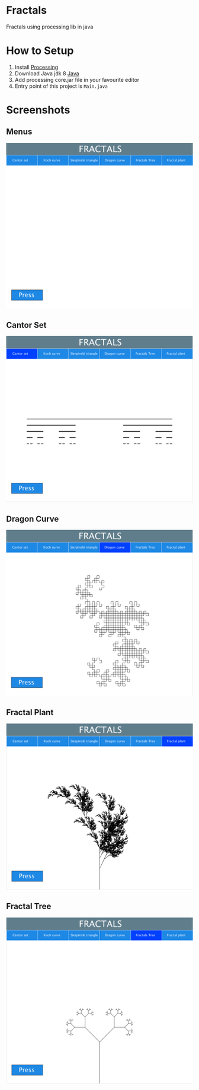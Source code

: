 # Fractals
Fractals using processing lib in java

# How to Setup

1. Install [Processing](https://processing.org)
2. Download Java jdk 8 [Java](https://www.oracle.com/technetwork/java/javase/downloads/index.html)
3. Add processing core.jar file in your favourite editor
4. Entry point of this project is `Main.java`

# Screenshots

## Menus
![Menu](Screenshots/Menus.png)
## Cantor Set
![CantorSet](Screenshots/CantorSet.png)
## Dragon Curve
![MenDragonCurveu](Screenshots/DragonCurve.png)
## Fractal Plant
![FractalPlant](Screenshots/FractalPlant.png)
## Fractal Tree
![FractalTree](Screenshots/FractalTree.png)
